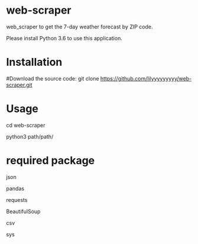 # web-scraper
web_scraper to get the 7-day weather forecast by ZIP code.

Please install Python 3.6 to use this application.

# Installation

#Download the source code:
git clone https://github.com/lilyyyyyyyyy/web-scraper.git



# Usage

cd web-scraper

python3 path/path/

# required package
json

pandas

requests

BeautifulSoup

csv

sys
